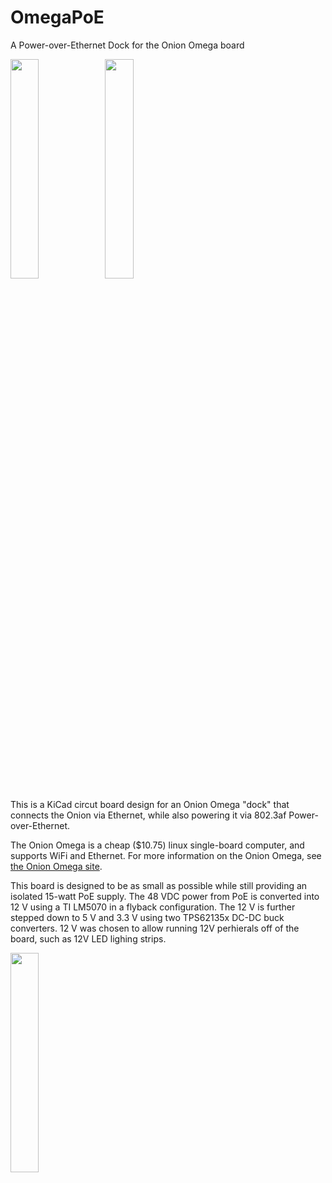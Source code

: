 # OmegaPoE
A Power-over-Ethernet Dock for the Onion Omega board

<img src="https://raw.githubusercontent.com/zeroping/OmegaPoE/master/renders/omegaPoE1.jpeg" width="30%"><img src="https://raw.githubusercontent.com/zeroping/OmegaPoE/master/renders/omegaPoE3.jpeg" width="30%">

This is a KiCad circut board design for an Onion Omega "dock" that connects the Onion via Ethernet, while also powering it via 802.3af Power-over-Ethernet.

The Onion Omega is a cheap ($10.75) linux single-board computer, and supports WiFi and Ethernet. For more information on the Onion Omega, see [the Onion Omega site](http://onion.io/omega2/).

This board is designed to be as small as possible while still providing an isolated 15-watt PoE supply. The 48 VDC power from PoE is converted into 12 V using a TI LM5070 in a flyback configuration. The 12 V is further stepped down to 5 V and 3.3 V using two TPS62135x DC-DC buck converters. 12 V was chosen to allow running 12V perhierals off of the board, such as 12V LED lighing strips. 

<img src="https://raw.githubusercontent.com/zeroping/OmegaPoE/master/renders/omegaPoE2.jpeg" width="30%">
